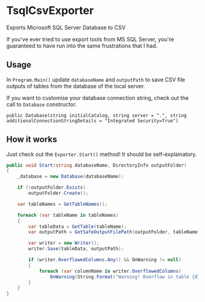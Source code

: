 # TsqlCsvExporter
Exports Microsoft SQL Server Database to CSV

If you've ever tried to use export tools from MS SQL Server, you're guaranteed to have run into the same frustrations that I had.

## Usage
In `Program.Main()` update `databaseName` and `outputPath` to save CSV file outputs of tables from the database of the local server.

If you want to customise your database connection string, check out the call to `Database` constructor.

    public Database(string initialCatalog, string server = ".", string additionalConnectionStringDetails = "Integrated Security=True")

## How it works 
Just check out the `Exporter.Start()` method! It should be self-explainatory.

```csharp
public void Start(string databaseName, DirectoryInfo outputFolder)
{
    _database = new Database(databaseName);

    if (!outputFolder.Exists)
        outputFolder.Create();

    var tableNames = GetTableNames();

    foreach (var tableName in tableNames)
    {
        var tableData = GetTable(tableName);
        var outputPath = GetSafeOutputFilePath(outputFolder, tableName);

        var writer = new Writer();
        writer.Save(tableData, outputPath);

        if (writer.OverflowedColumns.Any() && OnWarning != null)
        {
            foreach (var columnName in writer.OverflowedColumns)
                OnWarning(String.Format("Warning! Overflow in table {0} column {1}", tableData, columnName));
        }
    }
}
```
